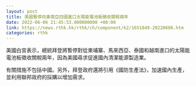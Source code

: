 ```yaml
---
layout: post
title: 美國暫停向東南亞四國進口太陽能電池板徵收關稅兩年
date: 2022-06-06 21:45:53.000000000 +08:00
link: https://news.rthk.hk/rthk/ch/component/k2/1651849-20220606.htm
categories: rthk
---
```


美國白宮表示，總統拜登將暫停對從柬埔寨、馬來西亞、泰國和越南進口的太陽能電池板徵收關稅兩年，因為美國尋求促進國內清潔能源製造業。

有關措施不包括中國。另外，拜登政府還將引用《國防生產法》，加速國內生產，並利用聯邦政府的採購以增加需求。
